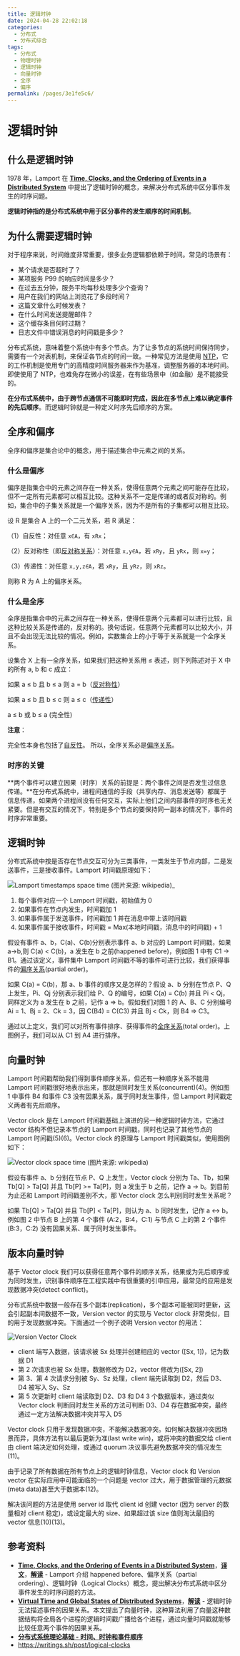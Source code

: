 ```yaml
---
title: 逻辑时钟
date: 2024-04-28 22:02:18
categories:
  - 分布式
  - 分布式综合
tags:
  - 分布式
  - 物理时钟
  - 逻辑时钟
  - 向量时钟
  - 全序
  - 偏序
permalink: /pages/3e1fe5c6/
---
```


# 逻辑时钟

## 什么是逻辑时钟

1978 年，Lamport 在 [**Time, Clocks, and the Ordering of Events in a Distributed System**](https://lamport.azurewebsites.net/pubs/time-clocks.pdf) 中提出了逻辑时钟的概念，来解决分布式系统中区分事件发生的时序问题。

**逻辑时钟指的是分布式系统中用于区分事件的发生顺序的时间机制**。

## 为什么需要逻辑时钟

对于程序来说，时间维度非常重要，很多业务逻辑都依赖于时间。常见的场景有：

- 某个请求是否超时了？
- 某项服务 P99 的响应时间是多少？
- 在过去五分钟，服务平均每秒处理多少个查询？
- 用户在我们的网站上浏览花了多段时间？
- 这篇文章什么时候发表？
- 在什么时间发送提醒邮件？
- 这个缓存条目何时过期？
- 日志文件中错误消息的时间戳是多少？

分布式系统，意味着整个系统中有多个节点。为了让多节点的系统时间保持同步，需要有一个对表机制，来保证各节点的时间一致。一种常见方法是使用 [NTP](https://en.wikipedia.org/wiki/Network_Time_Protocol)，它的工作机制是使用专门的高精度时间服务器来作为基准，调整服务器的本地时间。即使使用了 NTP，也难免存在微小的误差，在有些场景中（如金融）是不能接受的。

**在分布式系统中，由于跨节点通信不可能即时完成，因此在多节点上难以确定事件的先后顺序**。而逻辑时钟就是一种定义时序先后顺序的方案。

## 全序和偏序

全序和偏序是集合论中的概念，用于描述集合中元素之间的关系。

### 什么是偏序

偏序是指集合中的元素之间存在一种关系，使得任意两个元素之间可能存在比较，但不一定所有元素都可以相互比较。这种关系不一定是传递的或者反对称的。例如，集合中的子集关系就是一个偏序关系，因为不是所有的子集都可以相互比较。

设 R 是集合 A 上的一个二元关系，若 R 满足：

（1）自反性：对任意 `x∈A`，有 `xRx`；

（2）反对称性（即[反对称关系](https://www.zhihu.com/search?q=反对称关系&search_source=Entity&hybrid_search_source=Entity&hybrid_search_extra={"sourceType"%3A"answer"%2C"sourceId"%3A555298363})）：对任意 `x,y∈A`，若 `xRy`，且 `yRx`，则 `x=y`；

（3）传递性：对任意 `x,y,z∈A`，若 `xRy`，且 `yRz`，则 `xRz`。

则称 R 为 A 上的偏序关系。

### 什么是全序

全序是指集合中的元素之间存在一种关系，使得任意两个元素都可以进行比较，且这种比较关系是传递的，反对称的。换句话说，任意两个元素都可以比较大小，并且不会出现无法比较的情况。例如，实数集合上的小于等于关系就是一个全序关系。

设集合 X 上有一全序关系，如果我们把这种关系用 ≤ 表述，则下列陈述对于 X 中的所有 a, b 和 c 成立：

如果 a ≤ b 且 b ≤ a 则 a = b（[反对称性](https://www.zhihu.com/search?q=反对称性&search_source=Entity&hybrid_search_source=Entity&hybrid_search_extra={"sourceType"%3A"answer"%2C"sourceId"%3A555298363})）

如果 a ≤ b 且 b ≤ c 则 a ≤ c（[传递性](https://www.zhihu.com/search?q=传递性&search_source=Entity&hybrid_search_source=Entity&hybrid_search_extra={"sourceType"%3A"answer"%2C"sourceId"%3A555298363})）

a ≤ b 或 b ≤ a (完全性)

**注意**：

完全性本身也包括了[自反性](https://www.zhihu.com/search?q=自反性&search_source=Entity&hybrid_search_source=Entity&hybrid_search_extra={"sourceType"%3A"answer"%2C"sourceId"%3A555298363})。 所以，全序关系必是[偏序关系](https://www.zhihu.com/search?q=偏序关系&search_source=Entity&hybrid_search_source=Entity&hybrid_search_extra={"sourceType"%3A"answer"%2C"sourceId"%3A555298363})。

### 时序的关键

**两个事件可以建立因果（时序）关系的前提是：两个事件之间是否发生过信息传递。**在分布式系统中，进程间通信的手段（共享内存、消息发送等）都属于信息传递，如果两个进程间没有任何交互，实际上他们之间内部事件的时序也无关紧要。但是有交互的情况下，特别是多个节点的要保持同一副本的情况下，事件的时序非常重要。

## 逻辑时钟

分布式系统中按是否存在节点交互可分为三类事件，一类发生于节点内部，二是发送事件，三是接收事件。Lamport 时间戳原理如下：

![Lamport timestamps space time (图片来源: wikipedia)_](https://raw.githubusercontent.com/dunwu/images/master/snap/202405170810350.webp)

1. 每个事件对应一个 Lamport 时间戳，初始值为 0
2. 如果事件在节点内发生，时间戳加 1
3. 如果事件属于发送事件，时间戳加 1 并在消息中带上该时间戳
4. 如果事件属于接收事件，时间戳 = Max(本地时间戳，消息中的时间戳) + 1

假设有事件 a、b，C(a)、C(b)分别表示事件 a、b 对应的 Lamport 时间戳，如果 a->b,则 C(a) < C(b)，a 发生在 b 之前(happened before)，例如图 1 中有 C1 -> B1。通过该定义，事件集中 Lamport 时间戳不等的事件可进行比较，我们获得事件的[偏序关系](https://en.wikipedia.org/wiki/Partially_ordered_set#Formal_definition)(partial order)。

如果 C(a) = C(b)，那 a、b 事件的顺序又是怎样的？假设 a、b 分别在节点 P、Q 上发生，Pi、Qj 分别表示我们给 P、Q 的编号，如果 C(a) = C(b) 并且 Pi < Qj，同样定义为 a 发生在 b 之前，记作 a => b。假如我们对图 1 的 A、B、C 分别编号 Ai = 1、Bj = 2、Ck = 3，因 C(B4) = C(C3) 并且 Bj < Ck，则 B4 => C3。

通过以上定义，我们可以对所有事件排序、获得事件的[全序关系](https://en.wikipedia.org/wiki/Total_order)(total order)。上图例子，我们可以从 C1 到 A4 进行排序。

## 向量时钟

Lamport 时间戳帮助我们得到事件顺序关系，但还有一种顺序关系不能用 Lamport 时间戳很好地表示出来，那就是同时发生关系(concurrent)(4)。例如图 1 中事件 B4 和事件 C3 没有因果关系，属于同时发生事件，但 Lamport 时间戳定义两者有先后顺序。

Vector clock 是在 Lamport 时间戳基础上演进的另一种逻辑时钟方法，它通过 vector 结构不但记录本节点的 Lamport 时间戳，同时也记录了其他节点的 Lamport 时间戳(5)(6)。Vector clock 的原理与 Lamport 时间戳类似，使用图例如下：

![Vector clock space time (图片来源: wikipedia)](https://raw.githubusercontent.com/dunwu/images/master/snap/202405170811135.webp)

假设有事件 a、b 分别在节点 P、Q 上发生，Vector clock 分别为 Ta、Tb，如果 Tb[Q] > Ta[Q] 并且 Tb[P] >= Ta[P]，则 a 发生于 b 之前，记作 a -> b。到目前为止还和 Lamport 时间戳差别不大，那 Vector clock 怎么判别同时发生关系呢？

如果 Tb[Q] > Ta[Q] 并且 Tb[P] < Ta[P]，则认为 a、b 同时发生，记作 a <-> b。例如图 2 中节点 B 上的第 4 个事件 (A:2，B:4，C:1) 与节点 C 上的第 2 个事件 (B:3，C:2) 没有因果关系、属于同时发生事件。

## 版本向量时钟

基于 Vector clock 我们可以获得任意两个事件的顺序关系，结果或为先后顺序或为同时发生，识别事件顺序在工程实践中有很重要的引申应用，最常见的应用是发现数据冲突(detect conflict)。

分布式系统中数据一般存在多个副本(replication)，多个副本可能被同时更新，这会引起副本间数据不一致，Version vector 的实现与 Vector clock 非常类似，目的用于发现数据冲突。下面通过一个例子说明 Version vector 的用法：

![Version Vector Clock](https://raw.githubusercontent.com/dunwu/images/master/snap/202405170812797.png)

- client 端写入数据，该请求被 Sx 处理并创建相应的 vector ([Sx, 1])，记为数据 D1
- 第 2 次请求也被 Sx 处理，数据修改为 D2，vector 修改为([Sx, 2])
- 第 3、第 4 次请求分别被 Sy、Sz 处理，client 端先读取到 D2，然后 D3、D4 被写入 Sy、Sz
- 第 5 次更新时 client 端读取到 D2、D3 和 D4 3 个数据版本，通过类似 Vector clock 判断同时发生关系的方法可判断 D3、D4 存在数据冲突，最终通过一定方法解决数据冲突并写入 D5

Vector clock 只用于发现数据冲突，不能解决数据冲突。如何解决数据冲突因场景而异，具体方法有以最后更新为准(last write win)，或将冲突的数据交给 client 由 client 端决定如何处理，或通过 quorum 决议事先避免数据冲突的情况发生(11)。

由于记录了所有数据在所有节点上的逻辑时钟信息，Vector clock 和 Version vector 在实际应用中可能面临的一个问题是 vector 过大，用于数据管理的元数据(meta data)甚至大于数据本(12)。

解决该问题的方法是使用 server id 取代 client id 创建 vector (因为 server 的数量相对 client 稳定)，或设定最大的 size、如果超过该 size 值则淘汰最旧的 vector 信息(10)(13)。

## 参考资料

- [**Time, Clocks, and the Ordering of Events in a Distributed System**](https://lamport.azurewebsites.net/pubs/time-clocks.pdf)，[**译文**](https://cloud.tencent.com/developer/article/1163428)，[**解读**](https://zhuanlan.zhihu.com/p/56146800) - Lamport 介绍 happened before、偏序关系（partial ordering）、逻辑时钟（Logical Clocks）概念，提出解决分布式系统中区分事件发生的时序问题的方法。
- [**Virtual Time and Global States of Distributed Systems**](http://courses.csail.mit.edu/6.852/01/papers/VirtTime_GlobState.pdf)，[**解读**](https://zhuanlan.zhihu.com/p/56886156) - 逻辑时钟无法描述事件的因果关系。本文提出了向量时钟，这种算法利用了向量这种数据结构将全局各个进程的逻辑时间戳广播给各个进程，通过向量时间戳就能够比较任意两个事件的因果关系。
- [**分布式系统理论基础 - 时间、时钟和事件顺序**](https://zhuanlan.zhihu.com/p/23278509)
- https://writings.sh/post/logical-clocks